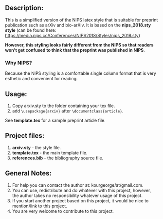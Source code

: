 
## Description:
This is a simplified version of the NIPS latex style that is suitable for preprint publication such as arXiv and bio-arXiv.
It is based on the **nips_2018.sty style** (can be found here: https://media.nips.cc/Conferences/NIPS2018/Styles/nips_2018.sty)

**However, this styling looks fairly different from the NIPS so that readers won't get confused to think that the preprint was published in NIPS**.

### Why NIPS? 
Because the NIPS styling is a comfortable single column format that is very esthetic and convenient for reading.

## Usage:
1. Copy arxiv.sty to the folder containing your tex file.
2. add `\usepackage{arxiv}` after `\documentclass{article}`.

See **template.tex** for a sample preprint article file.

## Project files:
1. **arxiv.sty** - the style file.
2. **template.tex** - the main template file.
3. **references.bib** - the bibliography source file.


## General Notes:
1. For help you can contact the author at: kourgeorge/at/gmail.com.
2. You can use, redistribute and do whatever with this project, however, the author takes no responsibility whatever usage of this project.
3. If you start another project based on this project, it would be nice to mention/link to this project.
4. You are very welcome to contribute to this project.
